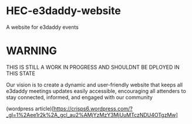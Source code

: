 # HEC-e3daddy-website
A website for e3daddy events

# WARNING
THIS IS STILL A WORK IN PROGRESS AND SHOULDNT BE DPLOYED IN THIS STATE

Our vision is to create a dynamic and user-friendly website that keeps all e3daddy meetings updates easily accessible, encouraging all attenders to stay connected, informed, and engaged with our community

(wordpress article)[https://crisps6.wordpress.com/?_gl=1%2Aee1r2k%2A_gcl_au2%AMjYzMzY3MjUuMTczNDU4OTgzMw]
